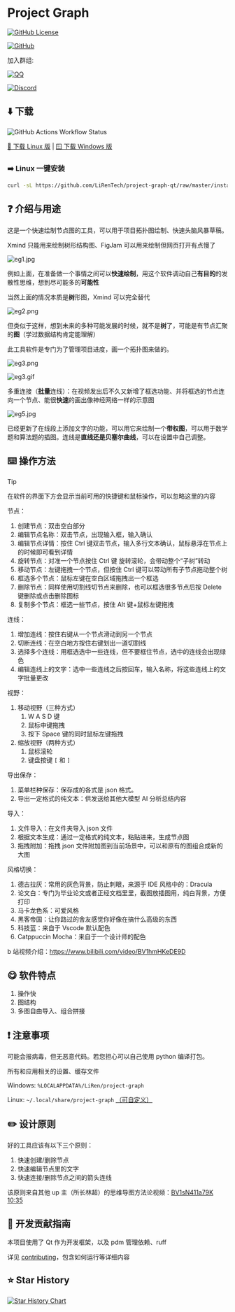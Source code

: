 # Project Graph

[![GitHub License](https://img.shields.io/github/license/LiRenTech/project-graph)](https://github.com/LiRenTech/project-graph/blob/master/LICENSE)

[![GitHub](https://img.shields.io/badge/GitHub-LiRenTech/project--graph-blue)](https://github.com/LiRenTech/project-graph)

加入群组:

[![QQ](https://img.shields.io/badge/QQ-972047940-blue?logo=tencentqq)](https://qm.qq.com/cgi-bin/qm/qr?k=JhBzlIcXYTIl__OBmwbPvuEy1WvCCMpB&jump_from=webapi&authKey=RCAeyW+JNYRw2Cav5tvyX4/TazY/FDDkBRknJ5YAVBKHu+btBFXOclpdK1F8dMOq)

[![Discord](https://img.shields.io/discord/1281228823844880437?logo=discord&label=Discord&cacheSeconds=0)](https://discord.gg/Fr9Th2FQYB)

## ⬇️ 下载

![GitHub Actions Workflow Status](https://img.shields.io/github/actions/workflow/status/LiRenTech/project-graph/package.yml)

[🐧 下载 Linux 版](https://nightly.link/LiRenTech/project-graph/workflows/package/master/project-graph_linux.zip) | [🪟 下载 Windows 版](https://nightly.link/LiRenTech/project-graph/workflows/package/master/project-graph_windows.zip)

### ➡️ Linux 一键安装

```sh
curl -sL https://github.com/LiRenTech/project-graph-qt/raw/master/install.sh | sudo sh
```

## ❓ 介绍与用途

这是一个快速绘制节点图的工具，可以用于项目拓扑图绘制、快速头脑风暴草稿。

Xmind 只能用来绘制树形结构图、FigJam 可以用来绘制但网页打开有点慢了

![eg1.jpg](https://s2.loli.net/2024/09/04/UtkAGxCW4VTlBqN.jpg)

例如上面，在准备做一个事情之间可以**快速绘制**，用这个软件调动自己**有目的**的发散性思维，想到尽可能多的**可能性**

当然上面的情况本质是**树**形图，Xmind 可以完全替代

![eg2.png](https://s2.loli.net/2024/09/04/aE8ACKWlyB16Tvh.png)

但类似于这样，想到未来的多种可能发展的时候，就不是**树**了，可能是有节点汇聚的**图**（学过数据结构肯定能理解）

此工具软件是专门为了管理项目进度，画一个拓扑图来做的。

![eg3.png](https://s2.loli.net/2024/09/04/qAU7LCw83umZFgT.png)

![eg3.gif](https://s2.loli.net/2024/09/04/QHkfEyvmiTpNq2X.gif)

多重连接（**批量**连线）：在视频发出后不久又新增了框选功能、并将框选的节点连向一个节点、能很**快速**的画出像神经网络一样的示意图

![eg5.jpg](https://s2.loli.net/2024/09/04/mOS6hn9Kuo2GMNE.jpg)

已经更新了在线段上添加文字的功能，可以用它来绘制一个**带权图**，可以用于数学题和算法题的插图。连线是**直线还是贝塞尔曲线**，可以在设置中自己调整。

## ⌨️ 操作方法

> [!TIP]
> 在软件的界面下方会显示当前可用的快捷键和鼠标操作，可以忽略这里的内容

节点：

1. 创建节点：双击空白部分
2. 编辑节点名称：双击节点，出现输入框，输入确认
3. 编辑节点详情：按住 Ctrl 键双击节点，输入多行文本确认，鼠标悬浮在节点上的时候即可看到详情
4. 旋转节点：对准一个节点按住 Ctrl 键 旋转滚轮，会带动整个“子树”转动
5. 移动节点：左键拖拽一个节点，但按住 Ctrl 键可以带动所有子节点拖动整个树
6. 框选多个节点：鼠标左键在空白区域拖拽出一个框选
7. 删除节点：同样使用切割线切节点来删除，也可以框选很多节点后按 Delete 键删除或点击删除图标
8. 复制多个节点：框选一些节点，按住 Alt 键+鼠标左键拖拽

连线：

1. 增加连线：按住右键从一个节点滑动到另一个节点
2. 切断连线：在空白地方按住右键划出一道切割线
3. 选择多个连线：用框选选中一些连线，但不要框住节点，选中的连线会出现绿色
4. 编辑连线上的文字：选中一些连线之后按回车，输入名称，将这些连线上的文字批量更改

视野：

1. 移动视野（三种方式）
   1. W A S D 键
   2. 鼠标中键拖拽
   3. 按下 Space 键的同时鼠标左键拖拽
2. 缩放视野（两种方式）
   1. 鼠标滚轮
   2. 键盘按键 `[` 和 `]`

导出保存：

1. 菜单栏种保存：保存成的各式是 json 格式。
2. 导出一定格式的纯文本：供发送给其他大模型 AI 分析总结内容

导入：

1. 文件导入：在文件夹导入 json 文件
2. 根据文本生成：通过一定格式的纯文本，粘贴进来，生成节点图
3. 拖拽附加：拖拽 json 文件附加图到当前场景中，可以和原有的图组合成新的大图

风格切换：

1. 德古拉灰：常用的灰色背景，防止刺眼，来源于 IDE 风格中的：Dracula
2. 论文白：专门为毕业论文或者正经文档里里，截图放插图用，纯白背景，方便打印
3. 马卡龙色系：可爱风格
4. 黑客帝国：让你路过的舍友感觉你好像在搞什么高级的东西
5. 科技蓝：来自于 Vscode 默认配色
6. Catppuccin Mocha：来自于一个设计师的配色

b 站视频介绍：https://www.bilibili.com/video/BV1hmHKeDE9D

## 😋 软件特点

1. 操作快
2. 图结构
3. 多图自由导入、组合拼接

## ❗ 注意事项

可能会报病毒，但无恶意代码。若您担心可以自己使用 python 编译打包。

所有和应用相关的设置、缓存文件

Windows: `%LOCALAPPDATA%/LiRen/project-graph`

Linux: `~/.local/share/project-graph` [（可自定义）](https://specifications.freedesktop.org/basedir-spec/latest/)

## ✏️ 设计原则

好的工具应该有以下三个原则：

1. 快速创建/删除节点
2. 快速编辑节点里的文字
3. 快速连接/删除节点之间的箭头连线

该原则来自其他 up 主（所长林超）的思维导图方法论视频：[BV1sN411a79K 10:35](https://www.bilibili.com/video/BV1sN411a79K?t=634.5)

## 📖 开发贡献指南

本项目使用了 Qt 作为开发框架，以及 pdm 管理依赖、ruff

详见 [contributing](contributing.md)，包含如何运行等详细内容

## ⭐ Star History

<a href="https://star-history.com/#LiRenTech/project-graph&Date">
 <picture>
   <source media="(prefers-color-scheme: dark)" srcset="https://api.star-history.com/svg?repos=LiRenTech/project-graph&type=Date&theme=dark" />
   <source media="(prefers-color-scheme: light)" srcset="https://api.star-history.com/svg?repos=LiRenTech/project-graph&type=Date" />
   <img alt="Star History Chart" src="https://api.star-history.com/svg?repos=LiRenTech/project-graph&type=Date" />
 </picture>
</a>
